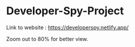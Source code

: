 # Developer-Spy-Project

Link to website : https://developerspy.netlify.app/

Zoom out to 80% for better view.
